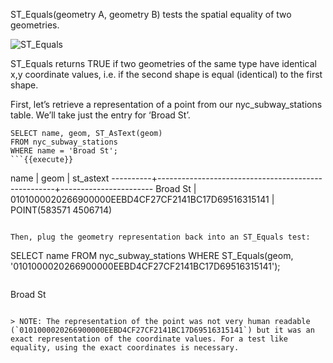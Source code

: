 ST_Equals(geometry A, geometry B) tests the spatial equality of two geometries.

![ST_Equals](spatial_relationships/assets/st_equals.png)

ST_Equals returns TRUE if two geometries of the same type have identical x,y coordinate values, i.e. if the second shape is equal (identical) to the first shape.

First, let’s retrieve a representation of a point from our nyc_subway_stations table. We’ll take just the entry for ‘Broad St’.

```
SELECT name, geom, ST_AsText(geom)
FROM nyc_subway_stations
WHERE name = 'Broad St';
```{{execute}}

```
   name   |                      geom                          |      st_astext
----------+----------------------------------------------------+-----------------------
 Broad St | 0101000020266900000EEBD4CF27CF2141BC17D69516315141 | POINT(583571 4506714)
```

Then, plug the geometry representation back into an ST_Equals test:

```
SELECT name
FROM nyc_subway_stations
WHERE ST_Equals(geom, '0101000020266900000EEBD4CF27CF2141BC17D69516315141');
```{{execute}}

```
Broad St
```

> NOTE: The representation of the point was not very human readable (`0101000020266900000EEBD4CF27CF2141BC17D69516315141`) but it was an exact representation of the coordinate values. For a test like equality, using the exact coordinates is necessary.
